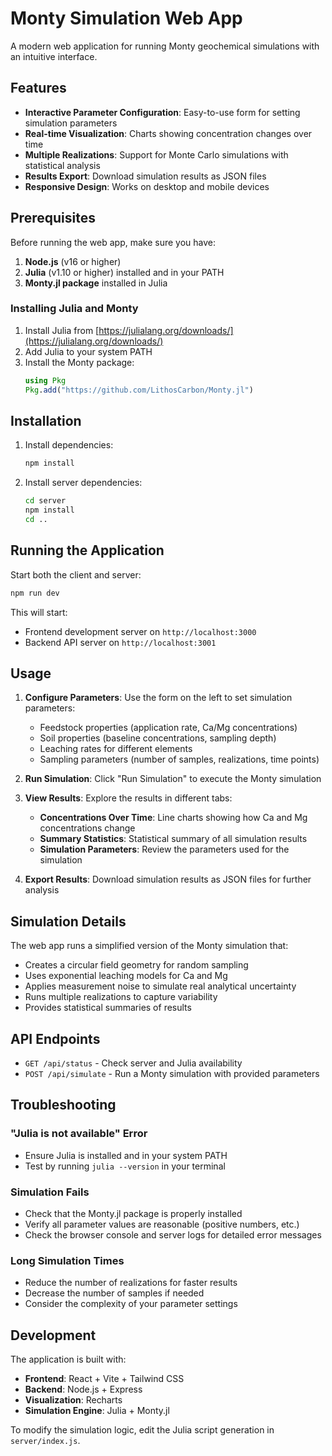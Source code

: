 # Monty Simulation Web App

A modern web application for running Monty geochemical simulations with an intuitive interface.

## Features

- **Interactive Parameter Configuration**: Easy-to-use form for setting simulation parameters
- **Real-time Visualization**: Charts showing concentration changes over time
- **Multiple Realizations**: Support for Monte Carlo simulations with statistical analysis
- **Results Export**: Download simulation results as JSON files
- **Responsive Design**: Works on desktop and mobile devices

## Prerequisites

Before running the web app, make sure you have:

1. **Node.js** (v16 or higher)
2. **Julia** (v1.10 or higher) installed and in your PATH
3. **Monty.jl package** installed in Julia

### Installing Julia and Monty

1. Install Julia from [https://julialang.org/downloads/](https://julialang.org/downloads/)
2. Add Julia to your system PATH
3. Install the Monty package:
   ```julia
   using Pkg
   Pkg.add("https://github.com/LithosCarbon/Monty.jl")
   ```

## Installation

1. Install dependencies:
   ```bash
   npm install
   ```

2. Install server dependencies:
   ```bash
   cd server
   npm install
   cd ..
   ```

## Running the Application

Start both the client and server:

```bash
npm run dev
```

This will start:
- Frontend development server on `http://localhost:3000`
- Backend API server on `http://localhost:3001`

## Usage

1. **Configure Parameters**: Use the form on the left to set simulation parameters:
   - Feedstock properties (application rate, Ca/Mg concentrations)
   - Soil properties (baseline concentrations, sampling depth)
   - Leaching rates for different elements
   - Sampling parameters (number of samples, realizations, time points)

2. **Run Simulation**: Click "Run Simulation" to execute the Monty simulation

3. **View Results**: Explore the results in different tabs:
   - **Concentrations Over Time**: Line charts showing how Ca and Mg concentrations change
   - **Summary Statistics**: Statistical summary of all simulation results
   - **Simulation Parameters**: Review the parameters used for the simulation

4. **Export Results**: Download simulation results as JSON files for further analysis

## Simulation Details

The web app runs a simplified version of the Monty simulation that:

- Creates a circular field geometry for random sampling
- Uses exponential leaching models for Ca and Mg
- Applies measurement noise to simulate real analytical uncertainty
- Runs multiple realizations to capture variability
- Provides statistical summaries of results

## API Endpoints

- `GET /api/status` - Check server and Julia availability
- `POST /api/simulate` - Run a Monty simulation with provided parameters

## Troubleshooting

### "Julia is not available" Error
- Ensure Julia is installed and in your system PATH
- Test by running `julia --version` in your terminal

### Simulation Fails
- Check that the Monty.jl package is properly installed
- Verify all parameter values are reasonable (positive numbers, etc.)
- Check the browser console and server logs for detailed error messages

### Long Simulation Times
- Reduce the number of realizations for faster results
- Decrease the number of samples if needed
- Consider the complexity of your parameter settings

## Development

The application is built with:
- **Frontend**: React + Vite + Tailwind CSS
- **Backend**: Node.js + Express
- **Visualization**: Recharts
- **Simulation Engine**: Julia + Monty.jl

To modify the simulation logic, edit the Julia script generation in `server/index.js`.